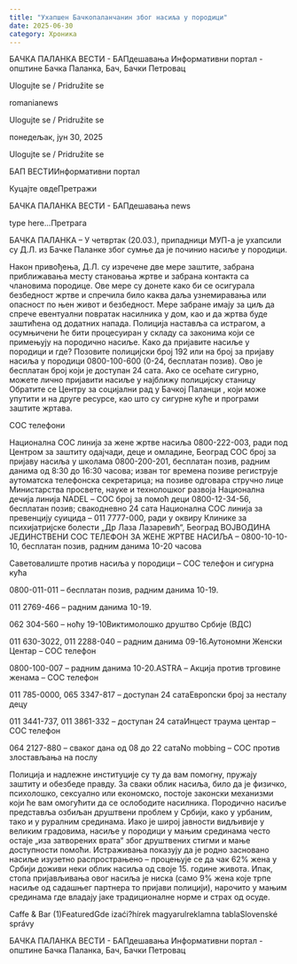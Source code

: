 ```yaml
---
title: "Ухапшен Бачкопаланчанин због насиља у породици"
date: 2025-06-30
category: Хроника
---
```


БАЧКА ПАЛАНКА ВЕСТИ - БАПдешавања Информативни портал - општине Бачка Паланка, Бач, Бачки Петровац

Ulogujte se / Pridružite se

romanianews

Ulogujte se / Pridružite se

понедељак, јун 30, 2025

Ulogujte se / Pridružite se

БАП ВЕСТИИнформативни портал

Куцајте овдеПретражи

БАЧКА ПАЛАНКА ВЕСТИ - БАПдешавања news

type here...Претрага

БАЧКА ПАЛАНКА – У четвртак (20.03.), припадници МУП-а је ухапсили су Д.Л. из Бачке Паланке због сумње да је починио насиље у породици.

Након привођења, Д.Л. су изречене две мере заштите, забрана приближавања месту становања жртве и забрана контакта са члановима породице. Ове мере су донете како би се осигурала безбедност жртве и спречила било каква даља узнемиравања или опасност по њен живот и безбедност. Мере забране имају за циљ да спрече евентуални повратак насилника у дом, као и да жртва буде заштићена од додатних напада. Полиција наставља са истрагом, а осумњичени ће бити процесуиран у складу са законима који се примењују на породично насиље.
Како да пријавите насиље у породици и где?
Позовите полицијски број 192 или на број за пријаву насиља у породици 0800-100-600 (0-24, бесплатан позив). Ово је бесплатан број који је доступан 24 сата. Ако се осећате сигурно, можете лично пријавити насиље у најближу полицијску станицу
Обратите се Центру за социјални рад у Бачкој Паланци , који може упутити и на друге ресурсе, као што су сигурне куће и програми заштите жртава.


СОС телефони

Национална СОС линија за жене жртве насиља
0800-222-003, ради под Центром за заштиту одајчади, деце и омладине, Београд
СОС број за пријаву насиља у школама
0800-200-201, бесплатан позив, радним данима од 8:30 до 16:30 часова;
изван тог времена позиве региструје аутоматска телефонска секретарица; на позиве одговара стручно лице Министарства просвете, науке и технолошког развоја
Национална дечија линија NADEL – СОС број за помоћ деци
0800-12-34-56, бесплатан позив; свакодневно 24 сата
Национална СОС линија за превенцију суицида – 011 7777-000, ради у оквиру Клинике за психијатријске болести „Др Лаза Лазаревић“, Београд
ВОЈВОДИНА ЈЕДИНСТВЕНИ СОС ТЕЛЕФОН ЗА ЖЕНЕ ЖРТВЕ НАСИЉА – 0800-10-10-10, бесплатан позив, радним данима 10-20 часова

Саветовалиште против насиља у породици – СОС телефон и сигурна кућа


0800-011-011 – бесплатан позив, радним данима 10-19.


011 2769-466 – радним данима 10-19.


062 304-560 – ноћу 19-10Виктимолошко друштво Србије (ВДС)














011 630-3022, 011 2288-040 – радним данима 09-16.Аутономни Женски Центар – СОС телефон


0800-100-007 – радним данима 10-20.ASTRA – Акција против трговине женама – СОС телефон




011 785-0000, 065 3347-817 – доступан 24 сатаЕвропски број за несталу децу


011 3441-737, 011 3861-332 – доступан 24 сатаИнцест траума центар – СОС телефон


064 2127-880 – сваког дана од 08 до 22 сатаNo mobbing – СОС против злостављања на послу




Полиција и надлежне институције су ту да вам помогну, пружају заштиту и обезбеде правду. За сваки облик насиља, било да је физичко, психолошко, сексуално или економско, постоје законски механизми који ће вам омогућити да се ослободите насилника.
Породично насиље представља озбиљан друштвени проблем у Србији, како у урбаним, тако и у руралним срединама. Иако је широј јавности видљивије у великим градовима, насиље у породици у мањим срединама често остаје „иза затворених врата“ због друштвених стигми и мање доступности помоћи. Истраживања показују да је родно засновано насиље изузетно распрострањено – процењује се да чак 62% жена у Србији доживи неки облик насиља од своје 15. године живота​. Ипак, стопа пријављивања овог насиља је ниска (само 9% жена које трпе насиље од садашњег партнера то пријави полицији​), нарочито у мањим срединама где владају јаке традиционалне норме и страх од осуде.

Caffe & Bar (1)FeaturedGde izaći?hírek magyarulreklamna tablaSlovenské správy

БАЧКА ПАЛАНКА ВЕСТИ - БАПдешавања Информативни портал - општине Бачка Паланка, Бач, Бачки Петровац
